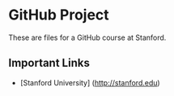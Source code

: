 GitHub Project
==========================

These are files for a GitHub course at Stanford.

Important Links
--------------------------
* [Stanford University] (http://stanford.edu)